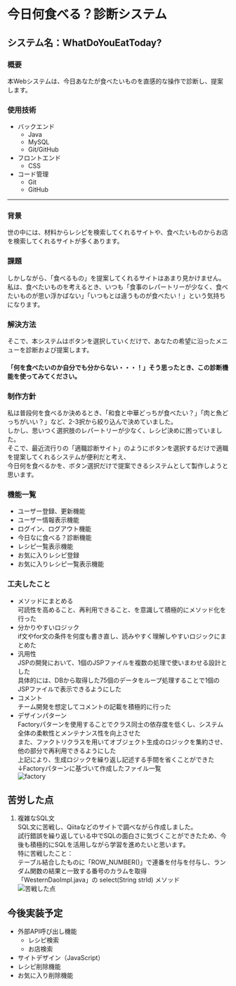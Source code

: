 # 今日何食べる？診断システム               
## システム名：WhatDoYouEatToday?              

### 概要                  
本Webシステムは、今日あなたが食べたいものを直感的な操作で診断し、提案します。 

### 使用技術        
- バックエンド
    - Java    
    - MySQL      
    - Git/GitHub
- フロントエンド
    - CSS
- コード管理
    - Git
    - GitHub

 ***

### 背景      
世の中には、材料からレシピを検索してくれるサイトや、食べたいものからお店を検索してくれるサイトが多くあります。         

### 課題          
しかしながら、「食べるもの」を提案してくれるサイトはあまり見かけません。      
私は、食べたいものを考えるとき、いつも「食事のレパートリーが少なく、食べたいものが思い浮かばない」「いつもとは違うものが食べたい！」という気持ちになります。

### 解決方法
そこで、本システムはボタンを選択していくだけで、あなたの希望に沿ったメニューを診断および提案します。

#### 「何を食べたいのか自分でも分からない・・・！」そう思ったとき、この診断機能を使ってみてください。


### 制作方針
私は普段何を食べるか決めるとき、「和食と中華どっちが食べたい？」「肉と魚どっちがいい？」など、2-3択から絞り込んで決めていました。       
しかし、思いつく選択肢のレパートリーが少なく、レシピ決めに困っていました。     
そこで、最近流行りの「適職診断サイト」のようにボタンを選択するだけで適職を提案してくれるシステムが便利だと考え、        
今日何を食べるかを、ボタン選択だけで提案できるシステムとして製作しようと思います。

### 機能一覧      
- ユーザー登録、更新機能
- ユーザー情報表示機能    
- ログイン、ログアウト機能    
- 今日なに食べる？診断機能    
- レシピ一覧表示機能
- お気に入りレシピ登録
- お気に入りレシピ一覧表示機能

### 工夫したこと        
- メソッドにまとめる               
  可読性を高めること、再利用できること、を意識して積極的にメソッド化を行った       
- 分かりやすいロジック           
  if文やfor文の条件を何度も書き直し、読みやすく理解しやすいロジックにまとめた           
- 汎用性      
  JSPの開発において、1個のJSPファイルを複数の処理で使いまわせる設計とした     
  具体的には、DBから取得した75個のデータをループ処理することで1個のJSPファイルで表示できるようにした     
- コメント           
  チーム開発を想定してコメントの記載を積極的に行った           
- デザインパターン       
  Factoryパターンを使用することでクラス同士の依存度を低くし、システム全体の柔軟性とメンテナンス性を向上させた           
  また、ファクトリクラスを用いてオブジェクト生成のロジックを集約させ、他の部分で再利用できるようにした          
  上記により、生成ロジックを繰り返し記述する手間を省くことができた          
  ↓Factoryパターンに基づいて作成したファイル一覧             
  ![factory](https://github.com/Erina-Aramaki/WhatDoYouEatToday/assets/75921588/71f595b8-9f91-4795-9cbc-6270abba5c45)

## 苦労した点
1. 複雑なSQL文          
SQL文に苦戦し、Qiitaなどのサイトで調べながら作成しました。         
試行錯誤を繰り返している中でSQLの面白さに気づくことができたため、今後も積極的にSQLを活用しながら学習を進めたいと思います。         
特に苦戦したこと：        
テーブル結合したものに「ROW_NUMBER()」で連番を付与を付与し、ランダム関数の結果と一致する番号のカラムを取得        
「WesternDaoImpl.java」の select(String strId) メソッド         
![苦戦した点](https://github.com/Erina-Aramaki/WhatDoYouEatToday/assets/75921588/a92f7a62-2198-4580-8223-9b87ba95a10c)



## 今後実装予定    
- 外部API呼び出し機能
    - レシピ検索
    - お店検索
- サイトデザイン（JavaScript）   
- レシピ削除機能   
- お気に入り削除機能   






